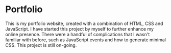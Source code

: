 # Portfolio

This is my portfolio website, created with a combination of HTML, CSS and JavaScript. I have started this project by myself to further enhance my online presence. There were a handful of complications that I wasn't familiar with before, such as JavaScript events and how to generate minimal CSS. This project is still on-going.
